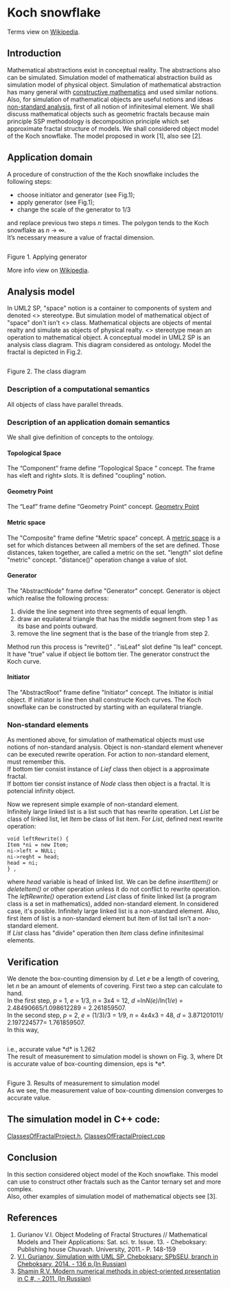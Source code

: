 # Koch snowflake
Terms view on [Wikipedia](https://en.wikipedia.org/wiki/Fractal).
## Introduction
Mathematical abstractions exist in conceptual reality. The abstractions also can be simulated. 
Simulation model of mathematical abstraction build as simulation model of physical object.
Simulation of mathematical abstraction has many general with [constructive mathematics](https://en.wikipedia.org/wiki/Constructivism_(mathematics)) and used similar notions.
Also, for simulation of mathematical objects are useful notions and ideas [non-standard analysis](https://en.wikipedia.org/wiki/Non-standard_analysis), 
first of all notion of infinitesimal element.
We shall discuss mathematical objects such as geometric fractals because main principle SSP methodology is 
decomposition principle which set approximate fractal structure of models. 
We shall considered object model of the Koch snowflake. The model proposed in work [1], also see [2].

## Application domain
A procedure of construction of the the Koch snowflake includes the following steps:
- choose initiator and generator (see Fig.1);
- apply generator (see Fig.1);
- change the scale of the generator to 1/3

and replace previous two steps *n* times. The polygon tends to the Koch snowflake as *n* → ∞.<br/>
It’s necessary measure a value of fractal dimension.
<p><img src="apply_generator.png" alt="" /></p>
Figure 1. Applying generator<br/>

More info view on [Wikipedia](https://en.wikipedia.org/wiki/Koch_snowflake).

## Analysis model
In UML2 SP, "space" notion is a container to components of system and denoted <<Space>> stereotype. 
But simulation model of mathematical object of "space" don't isn't <<Space>> class. 
Mathematical objects are objects of mental realty and simulate as objects of physical realty. 
<<Exist>> stereotype mean an operation to mathematical object.
A conceptual model in UML2 SP is an analysis class diagram. This diagram considered as ontology. 
Model the fractal is depicted in Fig.2.

<p><img src="FractalClassDiagram.png" alt="" /></p>
Figure 2. The class diagram<br/>

### Description of a computational semantics
All objects of class have parallel threads.

### Description of an application domain semantics

We shall give definition of concepts to the ontology.

#### Topological Space
The “Component” frame define “Topological Space
” concept. The frame has «left and right» slots. It is defined "coupling" notion.

#### Geometry Point
The “Leaf” frame define “Geometry Point” concept. 
[Geometry Point](https://en.wikipedia.org/wiki/Point_(geometry))

#### Metric space
The "Composite" frame define "Metric space" concept.
A [metric space](https://en.wikipedia.org/wiki/Metric_space
) is a set for which distances between all members of the set are defined. Those distances, 
taken together, are called a metric on the set. "length" slot define "metric" concept. 
"distance()" operation  change a value of slot.

#### Generator
The "AbstractNode" frame define "Generator" concept. 
Generator is object which realise the following process:
1. divide the line segment into three segments of equal length.
2. draw an equilateral triangle that has the middle segment from step 1 as its base and points outward.
3. remove the line segment that is the base of the triangle from step 2.

Method run this process is "revrite()" .
"isLeaf" slot define "Is leaf" concept. It have "true" value if object lie bottom tier.
The generator construct the Koch curve.

#### Initiator
The "AbstractRoot" frame define "Initiator" concept. 
The Initiator is initial object. If initiator is line then shall constructe Koch curves.
The Koch snowflake can be constructed by starting with an equilateral triangle.

### Non-standard elements
As mentioned above, for simulation of mathematical objects must use notions of non-standard analysis.
Object is non-standard element whenever can be executed rewrite operation. 
For action to non-standard element, must remember this.<br/>
If bottom tier consist instance of *Lief* class then object is a approximate fractal.<br/>
If bottom tier consist instance of *Node* class then object is a fractal. It is potencial infinity object.<br/>

Now we represent simple example of non-standard element.<br/> 
Infinitely large linked list is a list such that has rewrite operation. Let *List* be class of linked list, let *Item* be class of list item. 
For *List*, defined next rewrite operation:
```
void leftRewrite() {
Item *ni = new Item;
ni->left = NULL;
ni->reght = head;
head = ni;
} ,
``` 
where *head* variable is head of linked list.
We can be define *insertItem()* or *deleteItem()* or other operation unless it do not conflict to rewrite operation. 
The *leftRewrite()* operation extend *List* class of finite linked list (a program class is a set in mathematics), 
added non-standard element. In considered case, it's posible. Infinitely large linked list is a non-standard element. Also, first item of list is a non-standard element but item of list tail isn't a non-standard element.<br/>
If *List* class has "divide" operation then *Item* class define infinitesimal elements. 

## Verification
We denote the box-counting dimension by *d*. Let *e* be a length of covering, 
let *n* be an amount of elements of covering. First two a step can calculate to hand.<br/> 
In the first step, *p* = 1, *e* = 1/3, *n* = 3x4 = 12, *d* =ln*N(e)*/ln(1/*e*) = 2.48490665/1.098612289 = 2.261859507.<br/> 
In the second step, *p* = 2, *e* = (1/3)/3 = 1/9, *n* = 4x4x3 = 48, *d* = 3.871201011/ 2.197224577= 1.761859507.<br/>
In this way, 
<p><img src="lim.png" alt="" /></p> 
i.e., accurate value *d* is 1.262<br/> 
The result of measurement to simulation model is shown on Fig. 3, where Dt is accurate value of box-counting dimension, eps is *e*.
<p><img src="Screenshot.png" alt="" /></p>
Figure 3. Results of measurement to simulation model<br/>
As we see, the measurement value of box-counting dimension converges to accurate value.

## The simulation model in C++ code:  
[ClassesOfFractalProject.h](https://github.com/vgurianov/uml-sp/blob/master/examples/fractal/ClassesOfFractalProject.h), 
[ClassesOfFractalProject.cpp](https://github.com/vgurianov/uml-sp/blob/master/examples/fractal/ClassesOfFractalProject.cpp)

## Conclusion
In this section considered object model of the Koch snowflake. This model can use to construct other fractals such as the Cantor ternary set and more complex.<br/>
Also, other examples of simulation model of mathematical objects see [3]. 

## References
1.	Gurianov V.I. Object Modeling of Fractal Structures // Mathematical Models and Their Applications: 
Sat. sci. tr. Issue. 13. - Cheboksary: Publishing house Chuvash. University, 2011.- P. 148-159
2.	[V.I. Gurianov, Simulation with UML SP. Cheboksary: SPbSEU, branch in Cheboksary, 2014. - 136 p.(In Russian)](http://simulation.su/static/en-books.html)
3.	[Shamin R.V. Modern numerical methods in object-oriented presentation in C #, - 2011. (In Russian)](http://www.intuit.ru/studies/courses/671/527/info)



